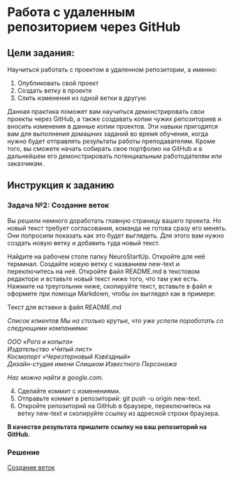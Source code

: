 # Работа с удаленным репозиторием через GitHub

## Цели задания:
Научиться работать с проектом в удаленном репозитории, а именно:

1. Опубликовать свой проект
2. Создать ветку в проекте
3. Слить изменения из одной ветки в другую

Данная практика поможет вам научиться демонстрировать свои проекты через GitHub, а также создавать копии чужих репозиториев и вносить изменения в данные копии проектов. Эти навыки пригодятся вам для выполнения домашних заданий во время обучения, когда нужно будет отправлять результаты работы преподавателям. Кроме того, вы сможете начать собирать свое портфолио на GitHub и в дальнейшем его демонстрировать потенциальным работодателям или заказчикам.

## Инструкция к заданию

### Задача №2: Создание веток

Вы решили немного доработать главную страницу вашего проекта. Но новый текст требует согласования, команда не готова сразу его менять. Они попросили показать как это будет выглядеть. Для этого вам нужно создать новую ветку и добавить туда новый текст.

Найдите на рабочем столе папку NeuroStartUp. Откройте для неё терминал.
Создайте новую ветку с названием new-text и переключитесь на неё.
Откройте файл README.md в текстовом редакторе и вставьте новый текст ниже того, что там уже есть. Нажмите на треугольник ниже, скопируйте текст, вставьте в файл и оформите при помощи Markdown, чтобы он выглядел как в примере:  

Текст для вставки в файл README.md

*Список клиентов*
*Мы на столько крутые, что уже успели поработать со следующими компаниями:*

*ООО «Рога и копыта»*  
*Издательство «Читый лист»*  
*Космопорт «Черезтерновый Кзвёздный»*   
*Дизайн-студия имени Слишком Известного Персонажа*   

*Нас можно найти в google.com.*   

4.	Сделайте коммит с изменениями.
5.	Отправьте коммит в репозиторий: git push -u origin new-text.
6.	Откройте репозиторий на GitHub в браузере, переключитесь на ветку new-text и скопируйте ссылку из адресной строки браузера.

<b>В качестве результата пришлите ссылку на ваш репозиторий на GitHub.</b>

### Решение

[Создание веток](https://github.com/Ev-genia-Moon/NeuroStartUp/blob/new-text/README.md)

